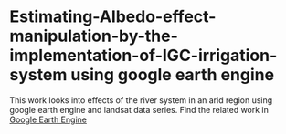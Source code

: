 # Estimating-Albedo-effect-manipulation-by-the-implementation-of-IGC-irrigation-system using google earth engine
This work looks into effects of the river system in an arid region using google earth engine and landsat data series.
Find the related work in [Google Earth Engine](https://earthengine.googlesource.com/users/b171905/ESS_Project)
